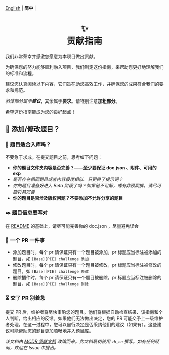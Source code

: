 [English](CONTRIBUTING.md) | **简中** |

<div align="center">
<h1>✨<br/>贡献指南</h1>
</div>

我们非常荣幸并感激您愿意为本项目做出贡献。

为确保您的努力能够顺利融入项目，我们制定这份指南，来帮助您更好地理解我们的标准和流程。

建议您认真阅读以下内容，它们旨在助您高效工作，并确保您的成果符合我们的要求和规范。

_斜体部分属于**建议**_，其余属于**要求**。请特别注意**加粗部分**。

希望这份指南能成为您的良好起点！  

## 🔧 添加/修改题目？

### 🤔 题目适合入库吗？

不要急于求成。在提交题目之前，思考如下问题：  

- **你的题目文件夹内容是否完善？——至少要保证 doc.json 、附件、可用的exp**  
- _是否存在相同题目或者内容极度相似、只更换了提示词？_  
- _你的题目准备好进入 Beta 阶段了吗？如果他不可解，或有非预期解，请尽可能将其完善_  
- **你的题目是否涉及版权问题？不要添加不允许分享的题目**  

### ✒️ 题目信息要写对

在 [README](README.md) 的基础上，请尽可能完善你的 doc.json ，尽量避免误会  

### 🔂 一个 PR 一件事  

- 添加题目时，每个 pr 请保证只有一个题目被添加，pr 标题应当标注被添加的题目，如 `[Base][PIE] challenge 添加`  
- 修改题目时，每个 pr 请保证只有一个题目被修改，pr 标题应当标注被修改的题目，如 `[Base][PIE] challenge 修改`  
- 删除插件时，每个 pr 请保证只有一个题目被删除，pr 标题应当标注被删除的题目，如 `[Base][PIE] challenge 删除`  

### ⏳ 交了 PR 别着急

提交 PR 后，维护者将尽快审酌您的题目。他们将根据自动检查结果、该指南和个人判断，给出相应的反馈。如果他们无法做出决定，您的 PR 可能交予上一级维护者处理。在这一过程中，您可以自行决定是否采纳他们的建议（如果有）。这些建议可能帮助您的题目更加顺畅地并入题目库。



_该文档由 [MCDR 贡献文档](https://github.com/MCDReforged/PluginCatalogue/edit/master/CONTRIBUTING_zh_cn.md) 改编而来。此文档最初使用 `zh_cn` 撰写。如有任何疑问，欢迎在 Issue 中提出。_
